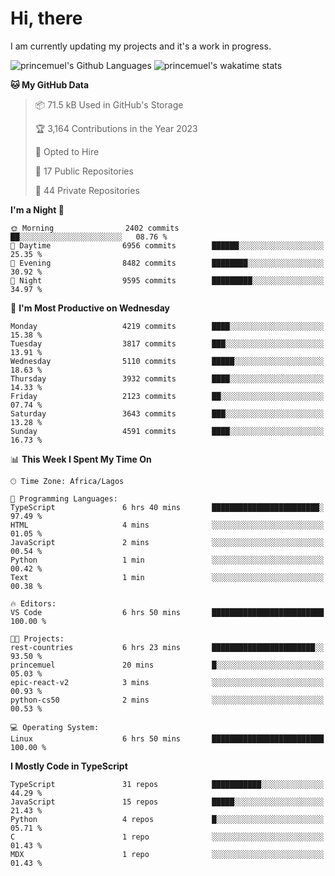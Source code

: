 # Hi, there

<!--
**princemuel/princemuel** is a ✨ _special_ ✨ repository because its `README.md` (this file) appears on your GitHub profile.

Here are some ideas to get you started:

- 🔭 I’m currently working on ...
- 🌱 I’m currently learning ...
- 👯 I’m looking to collaborate on ...
- 🤔 I’m looking for help with ...
- 💬 Ask me about ...
- 📫 How to reach me: ...
- 😄 Pronouns: ...
- ⚡ Fun fact: ...
-->

I am currently updating my projects and it's a work in progress.

![princemuel's Github Languages](https://github-readme-stats.vercel.app/api/top-langs/?username=princemuel&text_color=586069&layout=compact&hide_border=true&title_color=0366d6&count_private=true&include_all_commits=true&theme=tokyonight&show_icons=true)
![princemuel's wakatime stats](https://github-readme-stats.vercel.app/api/wakatime?username=princemuel&text_color=586069&layout=compact&hide_border=true&title_color=0366d6&count_private=true&include_all_commits=true&theme=tokyonight&show_icons=true)

<!--START_SECTION:waka-->
**🐱 My GitHub Data** 

> 📦 71.5 kB Used in GitHub's Storage 
 > 
> 🏆 3,164 Contributions in the Year 2023
 > 
> 💼 Opted to Hire
 > 
> 📜 17 Public Repositories 
 > 
> 🔑 44 Private Repositories 
 > 
**I'm a Night 🦉** 

```text
🌞 Morning                2402 commits        ██░░░░░░░░░░░░░░░░░░░░░░░   08.76 % 
🌆 Daytime                6956 commits        ██████░░░░░░░░░░░░░░░░░░░   25.35 % 
🌃 Evening                8482 commits        ████████░░░░░░░░░░░░░░░░░   30.92 % 
🌙 Night                  9595 commits        █████████░░░░░░░░░░░░░░░░   34.97 % 
```
📅 **I'm Most Productive on Wednesday** 

```text
Monday                   4219 commits        ████░░░░░░░░░░░░░░░░░░░░░   15.38 % 
Tuesday                  3817 commits        ███░░░░░░░░░░░░░░░░░░░░░░   13.91 % 
Wednesday                5110 commits        █████░░░░░░░░░░░░░░░░░░░░   18.63 % 
Thursday                 3932 commits        ████░░░░░░░░░░░░░░░░░░░░░   14.33 % 
Friday                   2123 commits        ██░░░░░░░░░░░░░░░░░░░░░░░   07.74 % 
Saturday                 3643 commits        ███░░░░░░░░░░░░░░░░░░░░░░   13.28 % 
Sunday                   4591 commits        ████░░░░░░░░░░░░░░░░░░░░░   16.73 % 
```


📊 **This Week I Spent My Time On** 

```text
🕑︎ Time Zone: Africa/Lagos

💬 Programming Languages: 
TypeScript               6 hrs 40 mins       ████████████████████████░   97.49 % 
HTML                     4 mins              ░░░░░░░░░░░░░░░░░░░░░░░░░   01.05 % 
JavaScript               2 mins              ░░░░░░░░░░░░░░░░░░░░░░░░░   00.54 % 
Python                   1 min               ░░░░░░░░░░░░░░░░░░░░░░░░░   00.42 % 
Text                     1 min               ░░░░░░░░░░░░░░░░░░░░░░░░░   00.38 % 

🔥 Editors: 
VS Code                  6 hrs 50 mins       █████████████████████████   100.00 % 

🐱‍💻 Projects: 
rest-countries           6 hrs 23 mins       ███████████████████████░░   93.50 % 
princemuel               20 mins             █░░░░░░░░░░░░░░░░░░░░░░░░   05.03 % 
epic-react-v2            3 mins              ░░░░░░░░░░░░░░░░░░░░░░░░░   00.93 % 
python-cs50              2 mins              ░░░░░░░░░░░░░░░░░░░░░░░░░   00.53 % 

💻 Operating System: 
Linux                    6 hrs 50 mins       █████████████████████████   100.00 % 
```

**I Mostly Code in TypeScript** 

```text
TypeScript               31 repos            ███████████░░░░░░░░░░░░░░   44.29 % 
JavaScript               15 repos            █████░░░░░░░░░░░░░░░░░░░░   21.43 % 
Python                   4 repos             █░░░░░░░░░░░░░░░░░░░░░░░░   05.71 % 
C                        1 repo              ░░░░░░░░░░░░░░░░░░░░░░░░░   01.43 % 
MDX                      1 repo              ░░░░░░░░░░░░░░░░░░░░░░░░░   01.43 % 
```




<!--END_SECTION:waka-->
